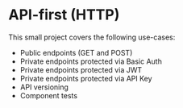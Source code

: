 # API-first (HTTP)

This small project covers the following use-cases:

- Public endpoints (GET and POST)
- Private endpoints protected via Basic Auth
- Private endpoints protected via JWT
- Private endpoints protected via API Key
- API versioning
- Component tests